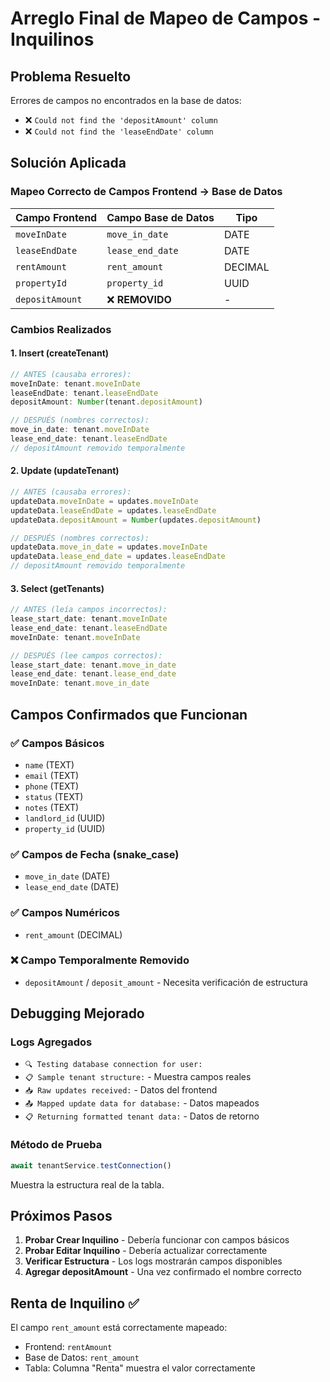 # Arreglo Final de Mapeo de Campos - Inquilinos

## Problema Resuelto
Errores de campos no encontrados en la base de datos:
- ❌ `Could not find the 'depositAmount' column`
- ❌ `Could not find the 'leaseEndDate' column`

## Solución Aplicada

### Mapeo Correcto de Campos Frontend → Base de Datos

| Campo Frontend | Campo Base de Datos | Tipo |
|---------------|-------------------|------|
| `moveInDate` | `move_in_date` | DATE |
| `leaseEndDate` | `lease_end_date` | DATE |
| `rentAmount` | `rent_amount` | DECIMAL |
| `propertyId` | `property_id` | UUID |
| `depositAmount` | ❌ **REMOVIDO** | - |

### Cambios Realizados

#### 1. Insert (createTenant)
```typescript
// ANTES (causaba errores):
moveInDate: tenant.moveInDate
leaseEndDate: tenant.leaseEndDate
depositAmount: Number(tenant.depositAmount)

// DESPUÉS (nombres correctos):
move_in_date: tenant.moveInDate
lease_end_date: tenant.leaseEndDate
// depositAmount removido temporalmente
```

#### 2. Update (updateTenant)
```typescript
// ANTES (causaba errores):
updateData.moveInDate = updates.moveInDate
updateData.leaseEndDate = updates.leaseEndDate
updateData.depositAmount = Number(updates.depositAmount)

// DESPUÉS (nombres correctos):
updateData.move_in_date = updates.moveInDate
updateData.lease_end_date = updates.leaseEndDate
// depositAmount removido temporalmente
```

#### 3. Select (getTenants)
```typescript
// ANTES (leía campos incorrectos):
lease_start_date: tenant.moveInDate
lease_end_date: tenant.leaseEndDate
moveInDate: tenant.moveInDate

// DESPUÉS (lee campos correctos):
lease_start_date: tenant.move_in_date
lease_end_date: tenant.lease_end_date
moveInDate: tenant.move_in_date
```

## Campos Confirmados que Funcionan

### ✅ Campos Básicos
- `name` (TEXT)
- `email` (TEXT)
- `phone` (TEXT)
- `status` (TEXT)
- `notes` (TEXT)
- `landlord_id` (UUID)
- `property_id` (UUID)

### ✅ Campos de Fecha (snake_case)
- `move_in_date` (DATE)
- `lease_end_date` (DATE)

### ✅ Campos Numéricos
- `rent_amount` (DECIMAL)

### ❌ Campo Temporalmente Removido
- `depositAmount` / `deposit_amount` - Necesita verificación de estructura

## Debugging Mejorado

### Logs Agregados
- `🔍 Testing database connection for user:`
- `📋 Sample tenant structure:` - Muestra campos reales
- `📥 Raw updates received:` - Datos del frontend
- `📤 Mapped update data for database:` - Datos mapeados
- `📋 Returning formatted tenant data:` - Datos de retorno

### Método de Prueba
```typescript
await tenantService.testConnection()
```
Muestra la estructura real de la tabla.

## Próximos Pasos

1. **Probar Crear Inquilino** - Debería funcionar con campos básicos
2. **Probar Editar Inquilino** - Debería actualizar correctamente
3. **Verificar Estructura** - Los logs mostrarán campos disponibles
4. **Agregar depositAmount** - Una vez confirmado el nombre correcto

## Renta de Inquilino ✅

El campo `rent_amount` está correctamente mapeado:
- Frontend: `rentAmount` 
- Base de Datos: `rent_amount`
- Tabla: Columna "Renta" muestra el valor correctamente